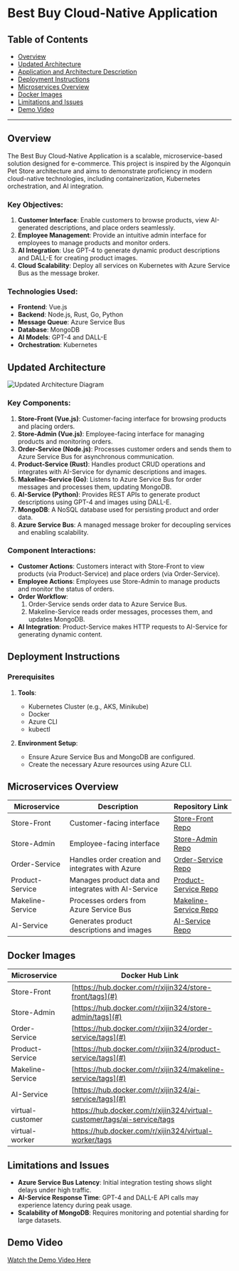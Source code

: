 # Best Buy Cloud-Native Application

## Table of Contents
- [Overview](#overview)
- [Updated Architecture](#updated-architecture)
- [Application and Architecture Description](#application-and-architecture-description)
- [Deployment Instructions](#deployment-instructions)
- [Microservices Overview](#microservices-overview)
- [Docker Images](#docker-images)
- [Limitations and Issues](#limitations-and-issues)
- [Demo Video](#demo-video)

---

## Overview
The Best Buy Cloud-Native Application is a scalable, microservice-based solution designed for e-commerce. This project is inspired by the Algonquin Pet Store architecture and aims to demonstrate proficiency in modern cloud-native technologies, including containerization, Kubernetes orchestration, and AI integration.

### Key Objectives:
1. **Customer Interface**: Enable customers to browse products, view AI-generated descriptions, and place orders seamlessly.
2. **Employee Management**: Provide an intuitive admin interface for employees to manage products and monitor orders.
3. **AI Integration**: Use GPT-4 to generate dynamic product descriptions and DALL-E for creating product images.
4. **Cloud Scalability**: Deploy all services on Kubernetes with Azure Service Bus as the message broker.

### Technologies Used:
- **Frontend**: Vue.js
- **Backend**: Node.js, Rust, Go, Python
- **Message Queue**: Azure Service Bus
- **Database**: MongoDB
- **AI Models**: GPT-4 and DALL-E
- **Orchestration**: Kubernetes

## Updated Architecture
![Updated Architecture Diagram](architecture-diagram.png)
### Key Components:
1. **Store-Front (Vue.js)**: Customer-facing interface for browsing products and placing orders.
2. **Store-Admin (Vue.js)**: Employee-facing interface for managing products and monitoring orders.
3. **Order-Service (Node.js)**: Processes customer orders and sends them to Azure Service Bus for asynchronous communication.
4. **Product-Service (Rust)**: Handles product CRUD operations and integrates with AI-Service for dynamic descriptions and images.
5. **Makeline-Service (Go)**: Listens to Azure Service Bus for order messages and processes them, updating MongoDB.
6. **AI-Service (Python)**: Provides REST APIs to generate product descriptions using GPT-4 and images using DALL-E.
7. **MongoDB**: A NoSQL database used for persisting product and order data.
8. **Azure Service Bus**: A managed message broker for decoupling services and enabling scalability.

### Component Interactions:
- **Customer Actions**: Customers interact with Store-Front to view products (via Product-Service) and place orders (via Order-Service).
- **Employee Actions**: Employees use Store-Admin to manage products and monitor the status of orders.
- **Order Workflow**:
   1. Order-Service sends order data to Azure Service Bus.
   2. Makeline-Service reads order messages, processes them, and updates MongoDB.
- **AI Integration**: Product-Service makes HTTP requests to AI-Service for generating dynamic content.


## Deployment Instructions
### Prerequisites
1. **Tools**:
   - Kubernetes Cluster (e.g., AKS, Minikube)
   - Docker
   - Azure CLI
   - kubectl

2. **Environment Setup**:
   - Ensure Azure Service Bus and MongoDB are configured.
   - Create the necessary Azure resources using Azure CLI.


## Microservices Overview
| Microservice      | Description                                         | Repository Link                           |
|-------------------|-----------------------------------------------------|-------------------------------------------|
| Store-Front       | Customer-facing interface                          | [Store-Front Repo](#)                     |
| Store-Admin       | Employee-facing interface                          | [Store-Admin Repo](#)                     |
| Order-Service     | Handles order creation and integrates with Azure   | [Order-Service Repo](#)                   |
| Product-Service   | Manages product data and integrates with AI-Service| [Product-Service Repo](#)                 |
| Makeline-Service  | Processes orders from Azure Service Bus            | [Makeline-Service Repo](#)                |
| AI-Service        | Generates product descriptions and images          | [AI-Service Repo](#)                      |

## Docker Images
| Microservice      |                                        | Docker Hub Link                           |
|-------------------|-----------------------------------------------------|-------------------------------------------|
| Store-Front       |            | [https://hub.docker.com/r/xijin324/store-front/tags](#)                                 |
| Store-Admin       |            | [https://hub.docker.com/r/xijin324/store-admin/tags](#)                                 |
| Order-Service     |            | [https://hub.docker.com/r/xijin324/order-service/tags](#)                                 |
| Product-Service   |            | [https://hub.docker.com/r/xijin324/product-service/tags](#)                                 |
| Makeline-Service  |            | [https://hub.docker.com/r/xijin324/makeline-service/tags](#)                                 |
| AI-Service        |            | [https://hub.docker.com/r/xijin324/ai-service/tags](#)                                 
| virtual-customer        |      | https://hub.docker.com/r/xijin324/virtual-customer/tags/ai-service/tags                              
| virtual-worker        |        | https://hub.docker.com/r/xijin324/virtual-worker/tags       

## Limitations and Issues
- **Azure Service Bus Latency**: Initial integration testing shows slight delays under high traffic.
- **AI-Service Response Time**: GPT-4 and DALL-E API calls may experience latency during peak usage.
- **Scalability of MongoDB**: Requires monitoring and potential sharding for large datasets.

## Demo Video
[Watch the Demo Video Here](#)

